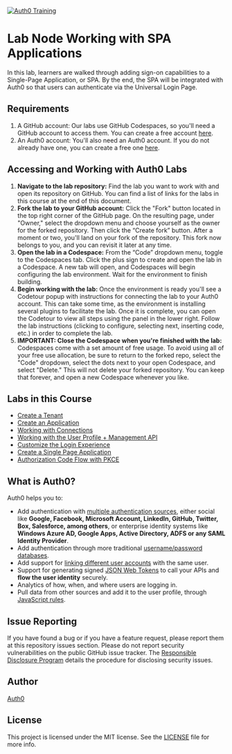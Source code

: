 [![Auth0 Training](https://cdn.auth0.com/website/training/labs/ilt/auth0training-okta.png "Auth0 Training by Okta")](https://training.auth0.com)

# Lab Node Working with SPA Applications

In this lab, learners are walked through adding sign-on capabilities to a Single-Page Application, or SPA. By the end, the SPA will be integrated with Auth0 so that users can authenticate via the Universal Login Page.

## Requirements

1. A GitHub account: Our labs use GitHub Codespaces, so you'll need a GitHub account to access them. You can create a free account [here](https://docs.github.com/en/get-started/signing-up-for-github/signing-up-for-a-new-github-account).
2. An Auth0 account: You'll also need an Auth0 account. If you do not already have one, you can create a free one [here](https://auth0.com/signup).

## Accessing and Working with Auth0 Labs

1. **Navigate to the lab repository:** Find the lab you want to work with and open its repository on GitHub. You can find a list of links for the labs in this course at the end of this document.
2. **Fork the lab to your GitHub account:** Click the "Fork" button located in the top right corner of the GitHub page. On the resulting page, under "Owner," select the dropdown menu and choose yourself as the owner for the forked repository. Then click the “Create fork” button. After a moment or two, you'll land on your fork of the repository. This fork now belongs to you, and you can revisit it later at any time.
3. **Open the lab in a Codespace:** From the “Code” dropdown menu, toggle to the Codespaces tab. Click the plus sign to create and open the lab in a Codespace. A new tab will open, and Codespaces will begin configuring the lab environment. Wait for the environment to finish building.
4. **Begin working with the lab:** Once the environment is ready you'll see a Codetour popup with instructions for connecting the lab to your Auth0 account. This can take some time, as the environment is installing several plugins to facilitate the lab. Once it is complete, you can open the Codetour to view all steps using the panel in the lower right. Follow the lab instructions (clicking to configure, selecting next, inserting code, etc.) in order to complete the lab.
5. **IMPORTANT: Close the Codespace when you're finished with the lab:** Codespaces come with a set amount of free usage. To avoid using all of your free use allocation, be sure to return to the forked repo, select the "Code" dropdown, select the dots next to your open Codespace, and select "Delete." This will not delete your forked repository. You can keep that forever, and open a new Codespace whenever you like. 
 
## Labs in this Course

- [Create a Tenant](https://github.com/auth0-training/labs-node-working-with-tenants)
- [Create an Application](https://github.com/auth0-training/labs-node-create-an-application-ilt)
- [Working with Connections](https://github.com/auth0-training/labs-node-working-with-connections-ilt)
- [Working with the User Profile + Management API](https://github.com/auth0-training/labs-node-working-with-the-user-profile-ilt)
- [Customize the Login Experience](https://github.com/auth0-training/labs-node-customize-the-login-experience-ilt)
- [Create a Single Page Application](https://github.com/auth0-training/labs-node-working-with-spa-applications)
- [Authorization Code Flow with PKCE](https://github.com/auth0-training/labs-node-oidc-auth-code-with-pkce-trace-ilt)

## What is Auth0?

Auth0 helps you to:

* Add authentication with [multiple authentication sources](https://auth0.com/docs/identityproviders), either social like **Google, Facebook, Microsoft Account, LinkedIn, GitHub, Twitter, Box, Salesforce, among others**, or enterprise identity systems like **Windows Azure AD, Google Apps, Active Directory, ADFS or any SAML Identity Provider**.
* Add authentication through more traditional [username/password databases](https://auth0.com/docs/connections/database/custom-db).
* Add support for [linking different user accounts](https://auth0.com/docs/link-accounts) with the same user.
* Support for generating signed [JSON Web Tokens](https://auth0.com/docs/jwt) to call your APIs and **flow the user identity** securely.
* Analytics of how, when, and where users are logging in.
* Pull data from other sources and add it to the user profile, through [JavaScript rules](https://auth0.com/docs/rules/current).

## Issue Reporting

If you have found a bug or if you have a feature request, please report them at this repository issues section. Please do not report security vulnerabilities on the public GitHub issue tracker. The [Responsible Disclosure Program](https://auth0.com/whitehat) details the procedure for disclosing security issues.

## Author

[Auth0](https://auth0.com)

## License

This project is licensed under the MIT license. See the [LICENSE](LICENSE.txt) file for more info.

